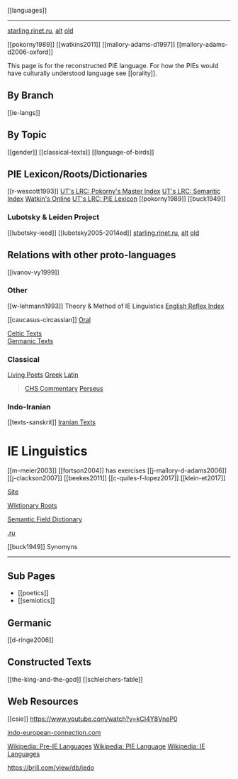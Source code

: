 [[languages]]

---

[starling.rinet.ru](https://starling.rinet.ru/cgi-bin/query.cgi?basename=%5Cdata%5Cie%5Cpiet&root=config), [alt](https://starlingdb.org/) [old](https://web.archive.org/web/20110709042127/http://www.indo-european.nl/cgi-bin/startq.cgi?flags=endnnnl&root=leiden&basename=%5Cdata%5Cie%5Cpokorny)

[[pokorny1989]]
[[watkins2011]]
[[mallory-adams-d1997]]
[[mallory-adams-d2006-oxford]]

This page is for the reconstructed PIE language. For how the PIEs would have culturally understood language see [[orality]].

## By Branch
[[ie-langs]]

## By Topic
[[gender]]
[[classical-texts]]
[[language-of-birds]]

## PIE Lexicon/Roots/Dictionaries
[[r-wescott1993]]
[UT's LRC: Pokorny's Master Index](https://lrc.la.utexas.edu/lex/master)
[UT's LRC: Semantic Index](https://lrc.la.utexas.edu/lex/semantic)
[Watkin's Online](https://www.ahdictionary.com/word/indoeurop.html)
[UT's LRC: PIE Lexicon](https://lrc.la.utexas.edu/lex)
[[pokorny1989]]
[[buck1949]]

### Lubotsky & Leiden Project
[[lubotsky-ieed]]
[[lubotsky2005-2014ed]] 
[starling.rinet.ru](https://starling.rinet.ru/cgi-bin/query.cgi?basename=%5Cdata%5Cie%5Cpiet&root=config), [alt](https://starlingdb.org/) [old](https://web.archive.org/web/20110709042127/http://www.indo-european.nl/cgi-bin/startq.cgi?flags=endnnnl&root=leiden&basename=%5Cdata%5Cie%5Cpokorny)



## Relations with other proto-languages
[[ivanov-vy1999]]


### Other
[[w-lehmann1993]] Theory & Method of IE Linguistics
[English Reflex Index](https://lrc.la.utexas.edu/lex/languages/E)

[[caucasus-circassian]]
[Oral](orality.md)
 
[Celtic Texts](texts-celtic.md)  
[Germanic Texts](germanic-texts)



### Classical
[Living Poets](https://livingpoets.dur.ac.uk/w/Welcome-to-Living-Poets)
[Greek](greek-texts)
[Latin](latin-texts.md)
> [CHS Commentary](https://ahcip.chs.harvard.edu/)
> [Perseus](http://www.perseus.tufts.edu/hopper/)
### Indo-Iranian 

[[texts-sanskrit]]
[Iranian Texts](texts-iranian.md)


# IE Linguistics
[[m-meier2003]]
[[fortson2004]] has exercises
[[j-mallory-d-adams2006]]
[[j-clackson2007]]
[[beekes2011]]
[[c-quiles-f-lopez2017]]
[[klein-et2017]]

[Site](https://compie.org)

[Wiktionary Roots](https://en.wiktionary.org/wiki/Category:Proto-Indo-European-roots)

[Semantic Field Dictionary](https://lrc.la.utexas.edu/lex/semantic)

[.ru](https://starling.rinet.ru/cgi-bin/query.cgi?basename=%5Cdata%5Cie%5Cpiet&root=config#)

[[buck1949]] Synomyns

---
## Sub Pages
- [[poetics]]
- [[semiotics]]

## Germanic
[[d-ringe2006]]

## Constructed Texts
[[the-king-and-the-god]]
[[schleichers-fable]]



## Web Resources
[[csie]]
https://www.youtube.com/watch?v=kCI4Y8VneP0

[indo-european-connection.com](https://www.indo-european-connection.com/words?page=1)

[Wikipedia: Pre-IE Languages](https://en.wikipedia.org/wiki/Pre-Indo-European)
[Wikipedia: PIE Language](https://en.wikipedia.org/wiki/Proto-Indo-European-language)
[Wikipedia: IE Languages](https://en.wikipedia.org/wiki/Indo-European-languages)


https://brill.com/view/db/iedo